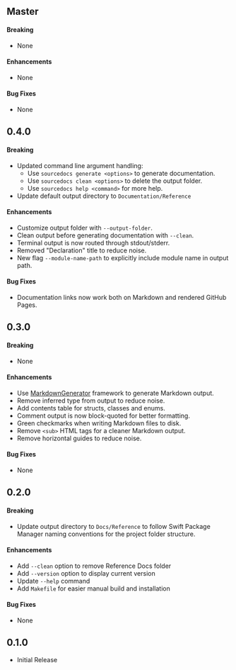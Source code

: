 ## Master

#### Breaking
- None

#### Enhancements
- None

#### Bug Fixes
- None


## 0.4.0

#### Breaking
- Updated command line argument handling:
  - Use `sourcedocs generate <options>` to generate documentation.
  - Use `sourcedocs clean <options>` to delete the output folder.
  - Use `sourcedocs help <command>` for more help.
- Update default output directory to `Documentation/Reference`

#### Enhancements
- Customize output folder with `--output-folder`.
- Clean output before generating documentation with `--clean`.
- Terminal output is now routed through stdout/stderr.
- Removed "Declaration" title to reduce noise.
- New flag `--module-name-path` to explicitly include module name in output path.

#### Bug Fixes
- Documentation links now work both on Markdown and rendered GitHub Pages.


## 0.3.0

#### Breaking
- None

#### Enhancements
- Use [MarkdownGenerator](https://www.github,com/eneko/MarkdownGenerator)
  framework to generate Markdown output.
- Remove inferred type from output to reduce noise.
- Add contents table for structs, classes and enums.
- Comment output is now block-quoted for better formatting.
- Green checkmarks when writing Markdown files to disk.
- Remove `<sub>` HTML tags for a cleaner Markdown output.
- Remove horizontal guides to reduce noise.

#### Bug Fixes
- None


## 0.2.0

#### Breaking
- Update output directory to `Docs/Reference` to follow Swift Package Manager
  naming conventions for the project folder structure.

#### Enhancements
- Add `--clean` option to remove Reference Docs folder
- Add `--version` option to display current version
- Update `--help` command
- Add `Makefile` for easier manual build and installation

#### Bug Fixes
- None


## 0.1.0
- Initial Release

